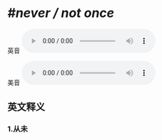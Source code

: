 # ***\#never / not once*** 
英音
<audio src="./media/never once1_AAC.aac" controls="controls"></audio>

美音
<audio src="./media/never once2_AAC.aac" controls="controls"></audio>



  

英文释义
---
### 1.**从未**  


